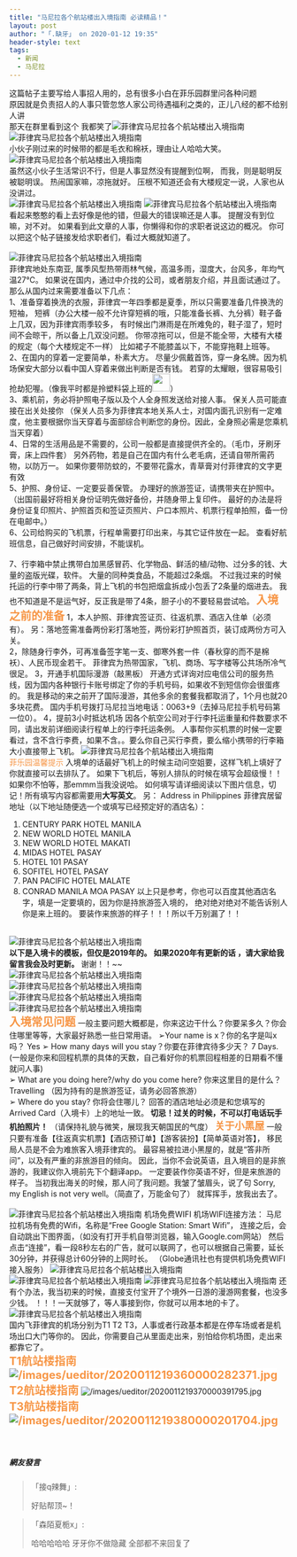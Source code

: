 ```yaml
---
title: "马尼拉各个航站楼出入境指南 必读精品！"
layout: post
author: "「.缺牙」 on 2020-01-12 19:35"
header-style: text
tags:
  - 新闻
  - 马尼拉
---
```


这篇帖子主要写给人事招人用的，总有很多小白在菲乐园群里问各种问题
<br>
原因就是负责招人的人事只管忽悠人家公司待遇福利之类的，正儿八经的都不给别人讲
<br>
那天在群里看到这个 我都笑了<img src="https://images.feileyuan.com/images/ueditor/dialogs/emotion/images/default/df_030.gif" title="菲律宾马尼拉各个航站楼出入境指南" alt="菲律宾马尼拉各个航站楼出入境指南">
<br>
<img src="http://images.feileyuan.com/images/ueditor/202001121904000020.jpg" title="菲律宾马尼拉各个航站楼出入境指南" alt="菲律宾马尼拉各个航站楼出入境指南">
<br>
小伙子刚过来的时候带的都是毛衣和棉袄，理由让人哈哈大笑。
<img src="http://images.feileyuan.com/images/ueditor/202001121905000036.jpg" title="菲律宾马尼拉各个航站楼出入境指南" alt="菲律宾马尼拉各个航站楼出入境指南">
<br>
虽然这小伙子生活常识不行，但是人事显然没有提醒到位啊，
而我，则是聪明反被聪明误。
热闹国家嘛，凉拖就好。
压根不知道还会有大楼规定一说，人家也从没讲过。
<br>
<img src="http://images.feileyuan.com/images/ueditor/202001121907000034.jpg" title="菲律宾马尼拉各个航站楼出入境指南" alt="菲律宾马尼拉各个航站楼出入境指南">
<img src="http://images.feileyuan.com/images/ueditor/202001121908000029.jpg" title="菲律宾马尼拉各个航站楼出入境指南" alt="菲律宾马尼拉各个航站楼出入境指南">
<br>
看起来憨憨的看上去好像是他的错，但最大的错误嘛还是人事。
提醒没有到位嘛，对不对。
如果看到此文章的人事，你懒得和你的求职者说这边的概况。
你可以把这个帖子链接发给求职者们，看过大概就知道了。
<br>
<br>
<img src="http://images.feileyuan.com/images/ueditor/202001121910000049.jpg" title="菲律宾马尼拉各个航站楼出入境指南" alt="菲律宾马尼拉各个航站楼出入境指南">
<br>
菲律宾地处东南亚, 属季风型热带雨林气候，高温多雨，湿度大，台风多，年均气温27℃。
如果说在国内，通过中介找的公司，或者朋友介绍，并且面试通过了。
<br>
那么从国内过来需要准备以下几点：
<br>
1、准备穿着换洗的衣服，菲律宾一年四季都是夏季，所以只需要准备几件换洗的短袖，
短裤（办公大楼一般不允许穿短裤的哦，只能准备长裤、九分裤）鞋子备上几双，因为菲律宾雨季较多，
有时候出门淋雨是在所难免的，鞋子湿了，短时间不会晾干，所以备上几双没问题。
你带凉拖可以，但是不能全带，大楼有大楼的规定（每个大楼规定不一样）
比如裙子不能膝盖以下，不能穿拖鞋上班等。
<br style="margin: 0px; box-sizing: border-box; padding: 0px; border: 0px;">2、在国内的穿着一定要简单，朴素大方。
尽量少佩戴首饰，穿一身名牌。因为机场保安大部分以看中国人穿着来做出判断是否有钱。
若穿的太耀眼，很容易吸引抢劫犯喔。（像我平时都是拎塑料袋上班的<img src="http://images.feileyuan.com/images/ueditor/dialogs/emotion/images/default/df_032.gif" width="32" height="32">）
<br>
3、乘机前，务必将护照电子版以及个人全身照发送给对接人事。
保关人员可能直接在出关处接你
（保关人员多为菲律宾本地关系人士，对国内面孔识别有一定难度，他主要根据你当天穿着与面部综合判断您的身份。因此，全身照必需是您乘机当天穿着）
<br>
4、日常的生活用品是不需要的，公司一般都是直接提供齐全的。（毛巾，牙刷牙膏，床上四件套）
另外药物，若是自己在国内有什么老毛病，还请自带所需药物，以防万一。
如果你要带防蚊的，不要带花露水，青草膏对付菲律宾的文字更有效
<br>
5、护照、身份证、一定要妥善保管。
办理好的旅游签证，请携带夹在护照中。
（出国前最好将相关身份证明先做好备份，并随身带上复印件。
最好的办法是将身份证复印照片、护照首页和签证页照片、户口本照片、机票行程单拍照，备一份在电邮中。）
<br>
6、公司给购买的飞机票，行程单需要打印出来，与其它证件放在一起。
查看好航班信息，自己做好时间安排，不能误机。<br style="margin: 0px; box-sizing: border-box; padding: 0px; border: 0px;"><br>
7、行李箱中禁止携带白加黑感冒药、化学物品、鲜活的植/动物、过分多的钱、大量的盗版光碟，软件。
大量的同种类食品，不能超过2条烟。
不过我过来的时候托运的行李中带了两条，背上飞机的书包把烟盒拆成小包丢了2条量的烟进去。
我也不知道是不是运气好，反正我是带了4条，胆子小的不要轻易尝试哈。
<span style="font-size: 20px;"><strong><span style="color: rgb(247, 150, 70);">入境之前的准备</span></strong></span>
1，本人护照、菲律宾签证页、往返机票、酒店入住单（必须有）。
另：落地签需准备两份彩打落地签，两份彩打护照首页，装订成两份方可入关。<br>
2，除随身行李外，可再准备签字笔一支、御寒外套一件（春秋穿的而不是棉袄）、人民币现金若干。
菲律宾为热带国家，飞机、商场、写字楼等公共场所冷气很足。
3，开通手机国际漫游（敲黑板）
开通方式详询对应电信公司的服务热线，因为国内各种银行卡账号绑定了你的手机号码，如果收不到短信你会很蛋疼的。
我是移动的来之前开了国际漫游，其他多余的套餐我都取消了，1个月也就20多块花费。
国内手机号拨打马尼拉当地电话：0063+9（去掉马尼拉手机号码第一位0）。
4，提前3小时抵达机场
因各个航空公司对于行李托运重量和件数要求不同，请出发前详细阅读行程单上的行李托运条例。
人事帮你买机票的时候一定要看过，含不含行李费，如果不含。。要么你自己买行李费，要么缩小携带的行李箱大小直接带上飞机。
<img src="http://images.feileyuan.com/images/ueditor/202001121915000034.jpg" title="菲律宾马尼拉各个航站楼出入境指南" alt="菲律宾马尼拉各个航站楼出入境指南">
<br>
<span style="color: rgb(247, 150, 70);">菲乐园温馨提示</span>
入境单的话最好飞机上的时候主动问空姐要，这样飞机上填好了你就直接可以去排队了。
如果下飞机后，等别人排队的时候在填写会超级慢！！
如果你不怕等，那emmm当我没说哈。
如何填写请详细阅读以下图片信息，切记！所有填写内容都需要用<span style="font-weight: 600;">大写英文</span>。
另：
Address in Philippines 菲律宾居留地址（以下地址随便选一个或填写已经预定好的酒店名）：
1. CENTURY PARK HOTEL MANILA
2. NEW WORLD HOTEL MANILA
3. NEW WORLD HOTEL MAKATI
4. MIDAS HOTEL PASAY
5. HOTEL 101 PASAY
6. SOFITEL HOTEL PASAY
7. PAN PACIFIC HOTEL MALATE
8. CONRAD MANILA MOA PASAY
以上只是参考，你也可以百度其他酒店名字，填是一定要填的，因为你是持旅游签入境的，
绝对绝对绝对不能告诉别人你是来上班的。
要装作来旅游的样子！！！所以千万别漏了！！
<br>
<img src="http://images.feileyuan.com/images/ueditor/202001121917000052.jpg" title="菲律宾马尼拉各个航站楼出入境指南" alt="菲律宾马尼拉各个航站楼出入境指南">
<br>
<strong>以下是入境卡的模板，但仅是2019年的。</strong>
<strong>如果2020年有更新的话 ，请大家给我留言我会及时更新。</strong>
谢谢！！~~
<br>
<img src="http://images.feileyuan.com/images/ueditor/202001121919000042.jpg" title="菲律宾马尼拉各个航站楼出入境指南" alt="菲律宾马尼拉各个航站楼出入境指南">
<br>
<img src="http://images.feileyuan.com/images/ueditor/202001121919000047.jpg" title="菲律宾马尼拉各个航站楼出入境指南" alt="菲律宾马尼拉各个航站楼出入境指南">
<br>
<img src="http://images.feileyuan.com/images/ueditor/202001121919000051.jpg" title="菲律宾马尼拉各个航站楼出入境指南" alt="菲律宾马尼拉各个航站楼出入境指南">
<br>
<img src="http://images.feileyuan.com/images/ueditor/202001121919000056.jpg" title="菲律宾马尼拉各个航站楼出入境指南" alt="菲律宾马尼拉各个航站楼出入境指南">
<br>
<span style="font-size: 20px;"><strong><span style="color: rgb(247, 150, 70);">入境常见问题</span></strong></span>
一般主要问题大概都是，你来这边干什么？你要呆多久？你会住哪里等等，大家最好熟悉一些日常用语。
➢Your name is x？你的名字是叫x吗？
Yes
➢ How many days will you stay？你要在菲律宾待多少天？
7 Days.(一般是你来和回程机票的具体的天数，自己看好你的机票回程相差的日期看不懂就问人事)
<br>
➢ What are you doing here?/why do you come here? 你来这里目的是什么？
Travelling （因为持有的是旅游签证，请务必回答旅游）
<br>
➢ Where do you stay? 你将会住哪儿？
回答的酒店地址必须是和您填写的Arrived Card（入境卡）上的地址一致。
<span style="font-weight: 600;">切忌！过关的时候，不可以打电话玩手机拍照片！</span>
（请保持礼貌与微笑，展现我天朝国民的气度）
<span style="font-size: 18px;"><strong><span style="color: rgb(247, 150, 70);">关于小黑屋</span></strong></span>
一般只要有准备【往返真实机票】【酒店预订单】【游客装扮】【简单英语对答】，
移民局人员是不会为难旅客入境菲律宾的。
最容易被拉进小黑屋的，就是“答非所问”，以及有严重的非旅游目的倾向。
因此，当你不会说英语，且入境目的是非旅游的，我建议你入境前先下个翻译app。
一定要装作你英语不好，但是来旅游的样子。
当初我出海关的时候，那人问了我问题。我皱了皱眉头，说了句
Sorry, my English is not very well。（简直了，万能金句了）
就挥挥手，放我出去了。<br>
<br>
<img src="http://images.feileyuan.com/images/ueditor/202001121927000053.gif" title="菲律宾马尼拉各个航站楼出入境指南" alt="菲律宾马尼拉各个航站楼出入境指南">
机场免费WIFI
机场WIFI连接方法：
马尼拉机场有免费的Wifi，名称是“Free Google Station: Smart Wifi”，
连接之后，会自动跳出下图界面，（如没有打开手机自带浏览器，输入<span class="invisible" style="font-variant-numeric: normal; font-variant-east-asian: normal; font-stretch: normal; font-size: 0px; line-height: 0; font-family: a; color: transparent; text-shadow: none; background-color: transparent;">http://</span><span class="visible">Google.com</span><span class="invisible" style="font-variant-numeric: normal; font-variant-east-asian: normal; font-stretch: normal; font-size: 0px; line-height: 0; font-family: a; color: transparent; text-shadow: none; background-color: transparent;"></span>网站）
然后点击“连接”，看一段8秒左右的广告，就可以联网了，也可以根据自己需要，延长30分钟，并获得总计60分钟的上网时长。
（Globe通讯社也有提供机场免费WIFI接入服务）
<img src="http://images.feileyuan.com/images/ueditor/202001121928000058.jpg" title="菲律宾马尼拉各个航站楼出入境指南" alt="菲律宾马尼拉各个航站楼出入境指南">
<img src="http://images.feileyuan.com/images/ueditor/202001121930000008.jpg" title="菲律宾马尼拉各个航站楼出入境指南" alt="菲律宾马尼拉各个航站楼出入境指南">
<img src="http://images.feileyuan.com/images/ueditor/202001121930000043.jpg" title="菲律宾马尼拉各个航站楼出入境指南" alt="菲律宾马尼拉各个航站楼出入境指南">
还有个办法，我当初来的时候，直接支付宝开了个境外一日游的漫游网套餐，也没多少钱。
！！！一天就够了，等人事接到你，你就可以用本地的卡了。
<br>
<img src="http://images.feileyuan.com/images/ueditor/202001121932000020.gif" title="菲律宾马尼拉各个航站楼出入境指南" alt="菲律宾马尼拉各个航站楼出入境指南">
<br>
国内飞菲律宾的机场分别为T1 T2 T3，人事或者行政基本都是在停车场或者是机场出口大门等你的。
因此，你需要自己从里面走出来，别怕给你机场图，走出来都靠它了。
<br>
<span style="font-size: 20px; color: rgb(247, 150, 70);"><strong><span style="font-size: 20px; font-family: -apple-system, BlinkMacSystemFont, &quot;Helvetica Neue&quot;, &quot;PingFang SC&quot;, &quot;Microsoft YaHei&quot;, &quot;Source Han Sans SC&quot;, &quot;Noto Sans CJK SC&quot;, &quot;WenQuanYi Micro Hei&quot;, sans-serif; background-color: rgb(255, 255, 255);">T1航站楼指南</span></strong></span>
<span style="font-size: 20px; color: rgb(247, 150, 70);"><strong><span style="font-size: 20px; font-family: -apple-system, BlinkMacSystemFont, &quot;Helvetica Neue&quot;, &quot;PingFang SC&quot;, &quot;Microsoft YaHei&quot;, &quot;Source Han Sans SC&quot;, &quot;Noto Sans CJK SC&quot;, &quot;WenQuanYi Micro Hei&quot;, sans-serif; background-color: rgb(255, 255, 255);"><img src="http://images.feileyuan.com/images/ueditor/2020011219360000282371.jpg" title="/images/ueditor/2020011219360000282371.jpg" alt="/images/ueditor/2020011219360000282371.jpg"></span></strong></span>
<span style="font-size: 20px; color: rgb(247, 150, 70);"><strong><span style="font-size: 20px; font-family: -apple-system, BlinkMacSystemFont, &quot;Helvetica Neue&quot;, &quot;PingFang SC&quot;, &quot;Microsoft YaHei&quot;, &quot;Source Han Sans SC&quot;, &quot;Noto Sans CJK SC&quot;, &quot;WenQuanYi Micro Hei&quot;, sans-serif; background-color: rgb(255, 255, 255);"><br></span></strong></span>
<span style="color: rgb(247, 150, 70); font-size: 20px;"><strong><span style="color: rgb(247, 150, 70); font-family: -apple-system, BlinkMacSystemFont, &quot;Helvetica Neue&quot;, &quot;PingFang SC&quot;, &quot;Microsoft YaHei&quot;, &quot;Source Han Sans SC&quot;, &quot;Noto Sans CJK SC&quot;, &quot;WenQuanYi Micro Hei&quot;, sans-serif; background-color: rgb(255, 255, 255);"><span style="color: rgb(247, 150, 70); font-family: -apple-system, BlinkMacSystemFont, &quot;Helvetica Neue&quot;, &quot;PingFang SC&quot;, &quot;Microsoft YaHei&quot;, &quot;Source Han Sans SC&quot;, &quot;Noto Sans CJK SC&quot;, &quot;WenQuanYi Micro Hei&quot;, sans-serif; background-color: rgb(255, 255, 255);">T2航站楼指南</span></span></strong></span>
<img src="http://images.feileyuan.com/images/ueditor/2020011219370000391795.jpg" title="/images/ueditor/2020011219370000391795.jpg" alt="/images/ueditor/2020011219370000391795.jpg">
<br>
<span style="color: rgb(247, 150, 70); font-size: 20px;"><strong><span style="color: rgb(247, 150, 70); font-family: -apple-system, BlinkMacSystemFont, &quot;Helvetica Neue&quot;, &quot;PingFang SC&quot;, &quot;Microsoft YaHei&quot;, &quot;Source Han Sans SC&quot;, &quot;Noto Sans CJK SC&quot;, &quot;WenQuanYi Micro Hei&quot;, sans-serif; background-color: rgb(255, 255, 255);">T3航站楼指南</span></strong></span>
<span style="color: rgb(247, 150, 70); font-size: 20px;"><strong><span style="color: rgb(247, 150, 70); font-family: -apple-system, BlinkMacSystemFont, &quot;Helvetica Neue&quot;, &quot;PingFang SC&quot;, &quot;Microsoft YaHei&quot;, &quot;Source Han Sans SC&quot;, &quot;Noto Sans CJK SC&quot;, &quot;WenQuanYi Micro Hei&quot;, sans-serif; background-color: rgb(255, 255, 255);"><br></span></strong></span>
<span style="color: rgb(247, 150, 70); font-size: 20px;"><strong><span style="color: rgb(247, 150, 70); font-family: -apple-system, BlinkMacSystemFont, &quot;Helvetica Neue&quot;, &quot;PingFang SC&quot;, &quot;Microsoft YaHei&quot;, &quot;Source Han Sans SC&quot;, &quot;Noto Sans CJK SC&quot;, &quot;WenQuanYi Micro Hei&quot;, sans-serif; background-color: rgb(255, 255, 255);"><img src="http://images.feileyuan.com/images/ueditor/2020011219380000201704.jpg" title="/images/ueditor/2020011219380000201704.jpg" alt="/images/ueditor/2020011219380000201704.jpg"></span></strong></span>
<span style="color: rgb(247, 150, 70); font-size: 20px;"><strong><span style="color: rgb(247, 150, 70); font-family: -apple-system, BlinkMacSystemFont, &quot;Helvetica Neue&quot;, &quot;PingFang SC&quot;, &quot;Microsoft YaHei&quot;, &quot;Source Han Sans SC&quot;, &quot;Noto Sans CJK SC&quot;, &quot;WenQuanYi Micro Hei&quot;, sans-serif; background-color: rgb(255, 255, 255);"><br></span></strong></span>
<br>
<br>

##### 網友發言 
> 「接q辣舞」:
> <p>好贴帮顶~！</p>

> 「森陌夏栀x」:
> <p>哈哈哈哈哈 牙牙你不做隐藏 全部都不来回复了</p>


